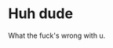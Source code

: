 <html lang="en">
<head>
    <meta charset="UTF-8">
    <meta name="viewport" content="width=device-width, initial-scale=1.0">
    <title>My First HTML Page</title>
</head>
<body>
    <h1>Huh dude </h1>
    <p>What the fuck's wrong with u.</p>
</body>
</html>
